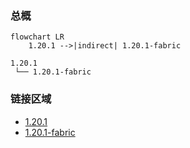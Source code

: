 ### 总概

```mermaid
flowchart LR
    1.20.1 -->|indirect| 1.20.1-fabric
```

```
1.20.1
 └── 1.20.1-fabric
```

### 链接区域

- [1.20.1](/projects/1.20/assets/caduceus/caduceus)
- [1.20.1-fabric](/projects/1.20-fabric/assets/caduceus/caduceus)
